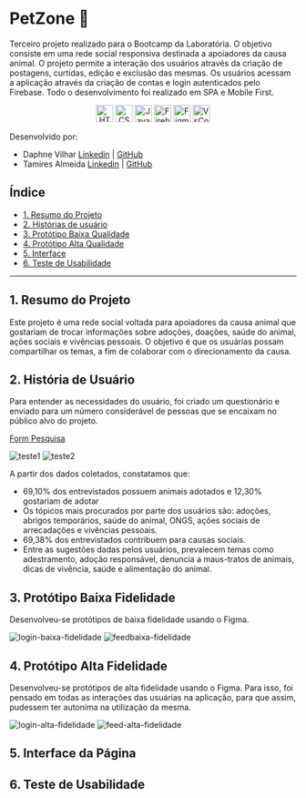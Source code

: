 # PetZone 🐾

Terceiro projeto realizado para o Bootcamp da Laboratória. O objetivo consiste em uma rede social responsiva destinada a apoiadores da causa animal. O projeto permite a interação dos usuários através da criação de postagens, curtidas, edição e exclusão das mesmas. Os usuários acessam a aplicação através da criação de contas e login autenticados pelo Firebase. Todo o desenvolvimento foi realizado em SPA e Mobile First.

<div align="center">
<img src="https://cdn.jsdelivr.net/gh/devicons/devicon/icons/html5/html5-original.svg" alt="HTML5" style="height: 30px;"/> <img src="https://cdn.jsdelivr.net/gh/devicons/devicon/icons/css3/css3-original.svg" alt="CSS3" style="height: 30px;"/> <img src="https://cdn.jsdelivr.net/gh/devicons/devicon/icons/javascript/javascript-original.svg" alt="JavaScript" style="height: 30px;"/> <img src="https://cdn.jsdelivr.net/gh/devicons/devicon/icons/firebase/firebase-plain-wordmark.svg" alt="Firebase" style="height: 30px;"/> <img src="https://user-images.githubusercontent.com/120331438/236021868-a5521c68-5662-4e17-b255-6b6a61cfa4c6.png" alt="Figma" style="height: 30px;"/> <img src="https://user-images.githubusercontent.com/120331438/236022375-08a5db03-84a4-4faf-94b6-51525057f850.png" alt="VsCode" style="height: 30px;"/>
</div>


Desenvolvido por:

* Daphne Vilhar [Linkedin](https://www.linkedin.com/in/daphnevilhar/) | [GitHub](https://github.com/daphnevilhar)
* Tamires Almeida [Linkedin](https://www.linkedin.com/in/tamires-almeida-a88a7612a/) | [GitHub](https://github.com/tatakkkj)


## Índice

* [1. Resumo do Projeto](#1-resumo-projeto)
* [2. Histórias de usuário](#2-historias-de-usuario)
* [3. Protótipo Baixa Qualidade](#3-prototipo-baixa-fidelidade)
* [4. Protótipo Alta Qualidade](#4-prototipo-alta-fidelidade)
* [5. Interface](#5-interface)
* [6. Teste de Usabilidade](#6-teste-usabilidade)

***

## 1. Resumo do Projeto

Este projeto é uma rede social voltada para apoiadores da causa animal que gostariam de trocar informações sobre adoções, doações, saúde do animal, ações sociais e vivências pessoais. O objetivo é que os usuárias possam compartilhar os temas, a fim de colaborar com o direcionamento da causa.

## 2. História de Usuário

Para entender as necessidades do usuário, foi criado um questionário e enviado para um número considerável de pessoas que se encaixam no público alvo do projeto.

[Form Pesquisa](https://docs.google.com/forms/d/e/1FAIpQLSdWBoeJ1uYduCV5854rdtDi-Of0WeydJWesV54Kzk4Q1HWXHg/viewform)

![teste1](https://user-images.githubusercontent.com/120331438/236042023-baec9983-e5fa-470b-89ec-55c21e98be7a.png)
![teste2](https://user-images.githubusercontent.com/120331438/236042084-345c530f-427f-4ea9-bae0-41d369baedfa.png)

A partir dos dados coletados, constatamos que:

* 69,10% dos entrevistados possuem animais adotados e 12,30% gostariam de adotar
* Os tópicos mais procurados por parte dos usuários são: adoções, abrigos temporários, saúde do animal, ONGS, ações sociais de arrecadações e vivências pessoais.
* 69,38% dos entrevistados contribuem para causas sociais. 
* Entre as sugestões dadas pelos usuários, prevalecem temas como adestramento, adoção responsável, denuncia a maus-tratos de animais, dicas de vivência, saúde e alimentação do animal.

## 3. Protótipo Baixa Fidelidade
Desenvolveu-se protótipos de baixa fidelidade usando o Figma.

![login-baixa-fidelidade](https://user-images.githubusercontent.com/120331438/236898507-5fba7794-ca63-4899-8e7a-2873b21ea7df.png)
![feedbaixa-fidelidade](https://user-images.githubusercontent.com/120331438/236898545-9dba8bec-24b2-47e4-b155-e95e56a9c33e.png)

## 4. Protótipo Alta Fidelidade

Desenvolveu-se protótipos de alta fidelidade usando o Figma. Para isso, foi pensado em todas as interações das usuárias na aplicação, para que assim, pudessem ter autonima na utilização da mesma.

![login-alta-fidelidade](https://user-images.githubusercontent.com/120331438/236892410-3b9f77d2-93d4-4650-88aa-d597a3c6d8b6.png)
![feed-alta-fidelidade](https://user-images.githubusercontent.com/120331438/236892480-4df632f9-3b65-4092-b316-0ff3b6f8deee.png)

## 5. Interface da Página



## 6. Teste de Usabilidade

